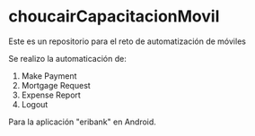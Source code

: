 # choucairCapacitacionMovil

Este es un repositorio para el reto de automatización de móviles


Se realizo la automaticación de:

1. Make Payment 
2. Mortgage Request
3. Expense Report 
4. Logout 

Para la aplicación "eribank" en Android. 
